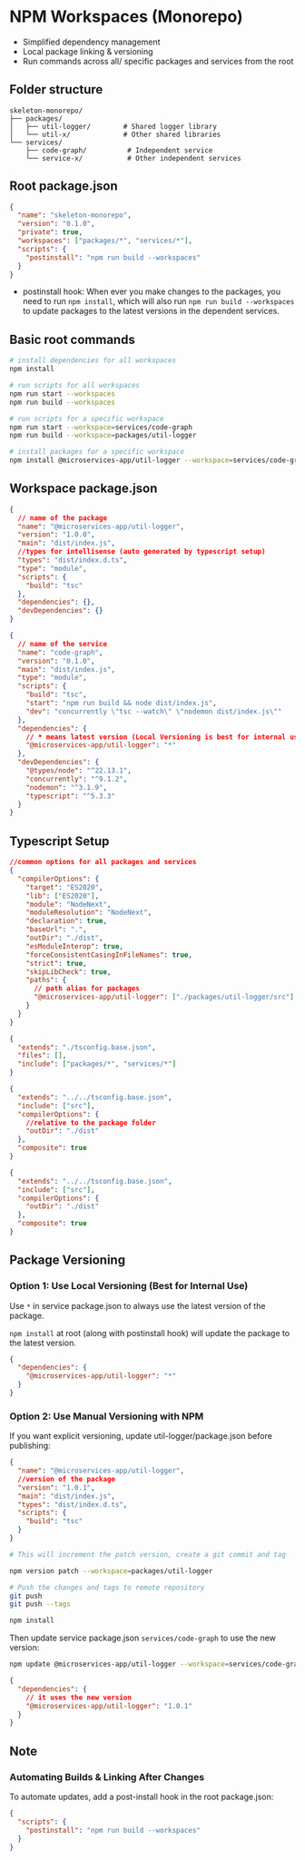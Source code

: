 # NPM Workspaces (Monorepo)

- Simplified dependency management
- Local package linking & versioning
- Run commands across all/ specific packages and services from the root

## Folder structure

```
skeleton-monorepo/
├── packages/
│   ├── util-logger/        # Shared logger library
│   └── util-x/             # Other shared libraries
└── services/
    ├── code-graph/          # Independent service
    └── service-x/           # Other independent services
```

## Root package.json

```json
{
  "name": "skeleton-monorepo",
  "version": "0.1.0",
  "private": true,
  "workspaces": ["packages/*", "services/*"],
  "scripts": {
    "postinstall": "npm run build --workspaces"
  }
}
```

- postinstall hook: When ever you make changes to the packages, you need to run `npm install`, which will also run `npm run build --workspaces` to update packages to the latest versions in the dependent services.

## Basic root commands

```sh
# install dependencies for all workspaces
npm install

# run scripts for all workspaces
npm run start --workspaces
npm run build --workspaces

# run scripts for a specific workspace
npm run start --workspace=services/code-graph
npm run build --workspace=packages/util-logger

# install packages for a specific workspace
npm install @microservices-app/util-logger --workspace=services/code-graph
```

## Workspace package.json

```json
{
  // name of the package
  "name": "@microservices-app/util-logger",
  "version": "1.0.0",
  "main": "dist/index.js",
  //types for intellisense (auto generated by typescript setup)
  "types": "dist/index.d.ts",
  "type": "module",
  "scripts": {
    "build": "tsc"
  },
  "dependencies": {},
  "devDependencies": {}
}

{
  // name of the service
  "name": "code-graph",
  "version": "0.1.0",
  "main": "dist/index.js",
  "type": "module",
  "scripts": {
    "build": "tsc",
    "start": "npm run build && node dist/index.js",
    "dev": "concurrently \"tsc --watch\" \"nodemon dist/index.js\""
  },
  "dependencies": {
    // * means latest version (Local Versioning is best for internal use only)
    "@microservices-app/util-logger": "*"
  },
  "devDependencies": {
    "@types/node": "^22.13.1",
    "concurrently": "^9.1.2",
    "nodemon": "^3.1.9",
    "typescript": "^5.3.3"
  }
}
```

## Typescript Setup

```json title="Root tsconfig.base.json"
//common options for all packages and services
{
  "compilerOptions": {
    "target": "ES2020",
    "lib": ["ES2020"],
    "module": "NodeNext",
    "moduleResolution": "NodeNext",
    "declaration": true,
    "baseUrl": ".",
    "outDir": "./dist",
    "esModuleInterop": true,
    "forceConsistentCasingInFileNames": true,
    "strict": true,
    "skipLibCheck": true,
    "paths": {
      // path alias for packages
      "@microservices-app/util-logger": ["./packages/util-logger/src"]
    }
  }
}
```

```json title="root tsconfig.json"
{
  "extends": "./tsconfig.base.json",
  "files": [],
  "include": ["packages/*", "services/*"]
}
```

```json title="packages/util-logger/tsconfig.json"
{
  "extends": "../../tsconfig.base.json",
  "include": ["src"],
  "compilerOptions": {
    //relative to the package folder
    "outDir": "./dist"
  },
  "composite": true
}
```

```json title="services/code-graph/tsconfig.json"
{
  "extends": "../../tsconfig.base.json",
  "include": ["src"],
  "compilerOptions": {
    "outDir": "./dist"
  },
  "composite": true
}
```

## Package Versioning

### Option 1: Use Local Versioning (Best for Internal Use)

Use `*` in service package.json to always use the latest version of the package.

`npm install` at root (along with postinstall hook) will update the package to the latest version.

```json
{
  "dependencies": {
    "@microservices-app/util-logger": "*"
  }
}
```

### Option 2: Use Manual Versioning with NPM

If you want explicit versioning, update util-logger/package.json before publishing:

```json
{
  "name": "@microservices-app/util-logger",
  //version of the package
  "version": "1.0.1",
  "main": "dist/index.js",
  "types": "dist/index.d.ts",
  "scripts": {
    "build": "tsc"
  }
}
```

```sh
# This will increment the patch version, create a git commit and tag

npm version patch --workspace=packages/util-logger

# Push the changes and tags to remote repository
git push
git push --tags

npm install
```

Then update service package.json `services/code-graph` to use the new version:

```sh
npm update @microservices-app/util-logger --workspace=services/code-graph
```

```json
{
  "dependencies": {
    // it uses the new version
    "@microservices-app/util-logger": "1.0.1"
  }
}
```

## Note

### Automating Builds & Linking After Changes

To automate updates, add a post-install hook in the root package.json:

```json
{
  "scripts": {
    "postinstall": "npm run build --workspaces"
  }
}
```
